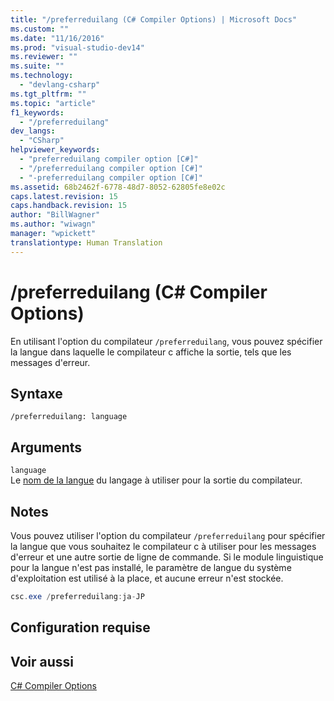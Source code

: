 ```yaml
---
title: "/preferreduilang (C# Compiler Options) | Microsoft Docs"
ms.custom: ""
ms.date: "11/16/2016"
ms.prod: "visual-studio-dev14"
ms.reviewer: ""
ms.suite: ""
ms.technology: 
  - "devlang-csharp"
ms.tgt_pltfrm: ""
ms.topic: "article"
f1_keywords: 
  - "/preferreduilang"
dev_langs: 
  - "CSharp"
helpviewer_keywords: 
  - "preferreduilang compiler option [C#]"
  - "/preferreduilang compiler option [C#]"
  - "-preferreduilang compiler option [C#]"
ms.assetid: 68b2462f-6778-48d7-8052-62805fe8e02c
caps.latest.revision: 15
caps.handback.revision: 15
author: "BillWagner"
ms.author: "wiwagn"
manager: "wpickett"
translationtype: Human Translation
---
```

# /preferreduilang (C# Compiler Options)
En utilisant l'option du compilateur `/preferreduilang`, vous pouvez spécifier la langue dans laquelle le compilateur c affiche la sortie, tels que les messages d'erreur.  
  
## Syntaxe  
  
```  
/preferreduilang: language  
```  
  
## Arguments  
 `language`  
 Le [nom de la langue](http://go.microsoft.com/fwlink/p/?LinkId=236992) du langage à utiliser pour la sortie du compilateur.  
  
## Notes  
 Vous pouvez utiliser l'option du compilateur `/preferreduilang` pour spécifier la langue que vous souhaitez le compilateur c à utiliser pour les messages d'erreur et une autre sortie de ligne de commande.  Si le module linguistique pour la langue n'est pas installé, le paramètre de langue du système d'exploitation est utilisé à la place, et aucune erreur n'est stockée.  
  
```c#  
csc.exe /preferreduilang:ja-JP  
```  
  
## Configuration requise  
  
## Voir aussi  
 [C\# Compiler Options](../../../csharp/language-reference/compiler-options/index.md)